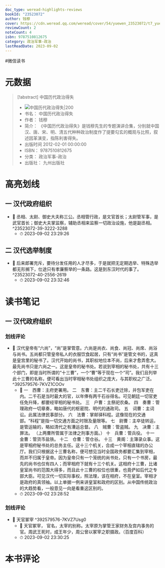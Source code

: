 ```yaml
---
doc_type: weread-highlights-reviews
bookId: "23523072"
author: 钱穆
cover: https://cdn.weread.qq.com/weread/cover/54/yuewen_23523072/t7_yuewen_235230721689681600.jpg
reviewCount: 2
noteCount: 4
isbn: 9787510812675
category: 政治军事-政治
lastReadDate: 2023-09-02
---
```

#微信读书
# 元数据
> [!abstract] 中国历代政治得失
> - ![ 中国历代政治得失|200](https://cdn.weread.qq.com/weread/cover/54/yuewen_23523072/t7_yuewen_235230721689681600.jpg)
> - 书名： 中国历代政治得失
> - 作者： 钱穆
> - 简介： 《中国历代政治得失》是钱穆先生的专题演讲合集，分别就中国汉、唐、宋、明、清五代种种政治制度作了提要勾玄的概观与比照，叙述因革演变，指陈利害得失。
> - 出版时间 2012-02-01 00:00:00
> - ISBN： 9787510812675
> - 分类： 政治军事-政治
> - 出版社： 九州出版社

# 高亮划线

## 一 汉代政府组织

 

- 📌 丞相、太尉、御史大夫称三公。丞相管行政，是文官首长；太尉管军事，是武官首长；御史大夫掌监察，辅助丞相来监察一切政治设施，他是副丞相。 ^23523072-39-3222-3288
    - ⏱ 2023-09-02 23:29:26 
 
## 二 汉代选举制度


- 📌 后来郎署充斥，要待分发任用的人才尽多，于是就把无定期选举、特殊选举都无形搁下，仕途只有孝廉察举的一条路。这是到东汉时代的事了。 ^23523072-40-2556-2619
    - ⏱ 2023-09-02 23:32:46 
# 读书笔记

## 一 汉代政府组织

### 划线评论
- 📌 汉代皇帝有“六尚”，“尚”是掌管意。六尚是尚衣、尚食、尚冠、尚席、尚浴与尚书。五尚都只管皇帝私人的衣服饮食起居，只有“尚书”是管文书的，这真是皇宫里的秘书了。汉代开始的尚书，其职权地位本不尚，后来才愈弄愈大。最先尚书只是六尚之一。这是皇帝的秘书处。若说到宰相的秘书处，共有十三个部门，即是当时所谓的“十三曹”，一个“曹”等于现在一个“司”。我们且列举此十三曹的名称，便可看出当时宰相秘书处组织之庞大，与其职权之广泛。  ^392579576-7KVZ1COOv
    - 💭 一　西曹：主府吏署用。
二　东曹：主二千石长吏迁除，并包军吏在内。二千石是当时最大的官，以年俸有两千石谷得名。可见朝廷一切官吏任免升降，都要经宰相的秘书处。
三　户曹：主祭祀农桑。
四　奏曹：管理政府一切章奏，略如唐代的枢密院、明代的通政司。
五　词曹：主词讼。此属法律民事部分。
六　法曹：掌邮驿科程。这像现在的交通部。“科程”是指一切交通方面之时限及量限等。
七　尉曹：主卒徒转运，是管运输的，略如清代之有漕运总督。
八　贼曹：管盗贼。
九　决曹：主罪法。
（上两曹所管属于法律之刑事方面。）
十　兵曹：管兵役。
十一　金曹：管货币盐铁。
十二　仓曹：管仓谷。
十三　黄阁：主簿录众事。这是宰相府秘书处的总务主任。这十三个机关，合成一个宰相直辖的办公厅。我们只根据这十三曹名称，便可想见当时全国政务都要汇集到宰相，而并不归属于皇帝。因为皇帝只有一个笼统的尚书处，只有一个书房，最先的尚书也仅有四人；而宰相府下就有十三个机关。这相府十三曹，比诸皇室尚书的范围大得多，而且此十三曹的权位也很重，也竟俨如后代之专部大臣。可见汉代一切实际事权，照法理，该在相府，不在皇室。宰相才是政府的真领袖。以上单据一例来讲皇室和政府的区别。从中国传统政治的大趋势看，一般意见一向是看重这区别的。
    - ⏱ 2023-09-02 23:28:52

### 划线评论
- 📌 天官冢宰  ^392579576-7KVZ7Usg0
    - 💭 天官冢宰， 官名，太宰的别称。太宰原为掌管王家财务及宫内事务的官。周武王死时，成王年少，周公曾以冢宰之职摄政。（百度百科）
    - ⏱ 2023-09-02 23:30:25
   
# 本书评论
